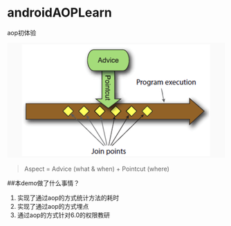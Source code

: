 # androidAOPLearn
aop初体验

![](aop.png)

> Aspect = Advice (what & when) + Pointcut (where)

##本demo做了什么事情？
1. 实现了通过aop的方式统计方法的耗时
2. 实现了通过aop的方式埋点
3. 通过aop的方式针对6.0的权限教研
